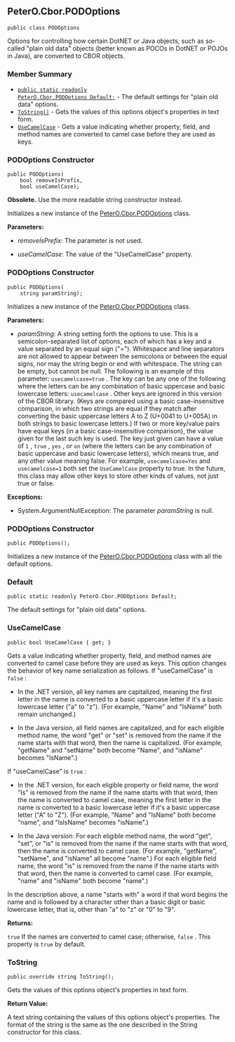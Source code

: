 ## PeterO.Cbor.PODOptions

    public class PODOptions

Options for controlling how certain DotNET or Java objects, such as so-called "plain old data" objects (better known as POCOs in DotNET or POJOs in Java), are converted to CBOR objects.

### Member Summary
* <code>[public static readonly PeterO.Cbor.PODOptions Default;](#Default)</code> - The default settings for "plain old data" options.
* <code>[ToString()](#ToString)</code> - Gets the values of this options object's properties in text form.
* <code>[UseCamelCase](#UseCamelCase)</code> - Gets a value indicating whether property, field, and method names are converted to camel case before they are used as keys.

<a id="Void_ctor_Boolean_Boolean"></a>
### PODOptions Constructor

    public PODOptions(
        bool removeIsPrefix,
        bool useCamelCase);

<b>Obsolete.</b> Use the more readable string constructor instead.

Initializes a new instance of the [PeterO.Cbor.PODOptions](PeterO.Cbor.PODOptions.md) class.

<b>Parameters:</b>

 * <i>removeIsPrefix</i>: The parameter is not used.

 * <i>useCamelCase</i>: The value of the "UseCamelCase" property.

<a id="Void_ctor_System_String"></a>
### PODOptions Constructor

    public PODOptions(
        string paramString);

Initializes a new instance of the [PeterO.Cbor.PODOptions](PeterO.Cbor.PODOptions.md) class.

<b>Parameters:</b>

 * <i>paramString</i>: A string setting forth the options to use. This is a semicolon-separated list of options, each of which has a key and a value separated by an equal sign ("="). Whitespace and line separators are not allowed to appear between the semicolons or between the equal signs, nor may the string begin or end with whitespace. The string can be empty, but cannot be null. The following is an example of this parameter:  `usecamelcase=true` . The key can be any one of the following where the letters can be any combination of basic uppercase and basic lowercase letters:  `usecamelcase` . Other keys are ignored in this version of the CBOR library. (Keys are compared using a basic case-insensitive comparison, in which two strings are equal if they match after converting the basic uppercase letters A to Z (U+0041 to U+005A) in both strings to basic lowercase letters.) If two or more key/value pairs have equal keys (in a basic case-insensitive comparison), the value given for the last such key is used. The key just given can have a value of  `1` ,  `true` ,  `yes` , or  `on`  (where the letters can be any combination of basic uppercase and basic lowercase letters), which means true, and any other value meaning false. For example,  `usecamelcase=Yes`  and  `usecamelcase=1`  both set the  `UseCamelCase`  property to true. In the future, this class may allow other keys to store other kinds of values, not just true or false.

<b>Exceptions:</b>

 * System.ArgumentNullException:
The parameter  <i>paramString</i>
 is null.

<a id="Void_ctor"></a>
### PODOptions Constructor

    public PODOptions();

Initializes a new instance of the [PeterO.Cbor.PODOptions](PeterO.Cbor.PODOptions.md) class with all the default options.

<a id="Default"></a>
### Default

    public static readonly PeterO.Cbor.PODOptions Default;

The default settings for "plain old data" options.

<a id="UseCamelCase"></a>
### UseCamelCase

    public bool UseCamelCase { get; }

Gets a value indicating whether property, field, and method names are converted to camel case before they are used as keys. This option changes the behavior of key name serialization as follows. If "useCamelCase" is  `false`  :

 * In the .NET version, all key names are capitalized, meaning the first letter in the name is converted to a basic uppercase letter if it's a basic lowercase letter ("a" to "z"). (For example, "Name" and "IsName" both remain unchanged.)

 * In the Java version, all field names are capitalized, and for each eligible method name, the word "get" or "set" is removed from the name if the name starts with that word, then the name is capitalized. (For example, "getName" and "setName" both become "Name", and "isName" becomes "IsName".)

If "useCamelCase" is  `true`  :

 * In the .NET version, for each eligible property or field name, the word "Is" is removed from the name if the name starts with that word, then the name is converted to camel case, meaning the first letter in the name is converted to a basic lowercase letter if it's a basic uppercase letter ("A" to "Z"). (For example, "Name" and "IsName" both become "name", and "IsIsName" becomes "isName".)

 * In the Java version: For each eligible method name, the word "get", "set", or "is" is removed from the name if the name starts with that word, then the name is converted to camel case. (For example, "getName", "setName", and "isName" all become "name".) For each eligible field name, the word "is" is removed from the name if the name starts with that word, then the name is converted to camel case. (For example, "name" and "isName" both become "name".)

In the description above, a name "starts with" a word if that word begins the name and is followed by a character other than a basic digit or basic lowercase letter, that is, other than "a" to "z" or "0" to "9".

<b>Returns:</b>

 `true`  If the names are converted to camel case; otherwise,  `false` . This property is  `true`  by default.

<a id="ToString"></a>
### ToString

    public override string ToString();

Gets the values of this options object's properties in text form.

<b>Return Value:</b>

A text string containing the values of this options object's properties. The format of the string is the same as the one described in the String constructor for this class.
